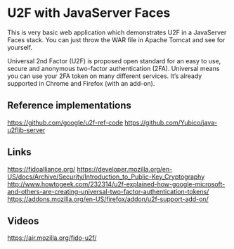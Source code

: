 U2F with JavaServer Faces
=========================

This is very basic web application which demonstrates U2F in a JavaServer Faces
stack. You can just throw the WAR file in Apache Tomcat and see for yourself.

Universal 2nd Factor (U2F) is proposed open standard for an easy to use, secure 
and anonymous two-factor authentication (2FA). Universal means you can use your
2FA token on many different services. It’s already supported in Chrome and
Firefox (with an add-on).


Reference implementations
-------------------------
https://github.com/google/u2f-ref-code
https://github.com/Yubico/java-u2flib-server

Links
-----
https://fidoalliance.org/
https://developer.mozilla.org/en-US/docs/Archive/Security/Introduction_to_Public-Key_Cryptography
http://www.howtogeek.com/232314/u2f-explained-how-google-microsoft-and-others-are-creating-universal-two-factor-authentication-tokens/
https://addons.mozilla.org/en-US/firefox/addon/u2f-support-add-on/

Videos
------
https://air.mozilla.org/fido-u2f/


